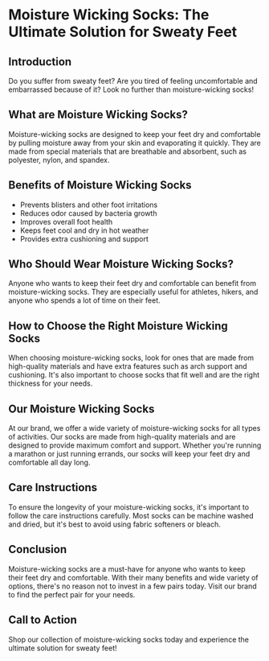 # Moisture Wicking Socks: The Ultimate Solution for Sweaty Feet

## Introduction
Do you suffer from sweaty feet? Are you tired of feeling uncomfortable and embarrassed because of it? Look no further than moisture-wicking socks! 

## What are Moisture Wicking Socks?
Moisture-wicking socks are designed to keep your feet dry and comfortable by pulling moisture away from your skin and evaporating it quickly. They are made from special materials that are breathable and absorbent, such as polyester, nylon, and spandex.

## Benefits of Moisture Wicking Socks
- Prevents blisters and other foot irritations
- Reduces odor caused by bacteria growth
- Improves overall foot health
- Keeps feet cool and dry in hot weather
- Provides extra cushioning and support

## Who Should Wear Moisture Wicking Socks?
Anyone who wants to keep their feet dry and comfortable can benefit from moisture-wicking socks. They are especially useful for athletes, hikers, and anyone who spends a lot of time on their feet.

## How to Choose the Right Moisture Wicking Socks
When choosing moisture-wicking socks, look for ones that are made from high-quality materials and have extra features such as arch support and cushioning. It's also important to choose socks that fit well and are the right thickness for your needs.

## Our Moisture Wicking Socks
At our brand, we offer a wide variety of moisture-wicking socks for all types of activities. Our socks are made from high-quality materials and are designed to provide maximum comfort and support. Whether you're running a marathon or just running errands, our socks will keep your feet dry and comfortable all day long.

## Care Instructions
To ensure the longevity of your moisture-wicking socks, it's important to follow the care instructions carefully. Most socks can be machine washed and dried, but it's best to avoid using fabric softeners or bleach.

## Conclusion
Moisture-wicking socks are a must-have for anyone who wants to keep their feet dry and comfortable. With their many benefits and wide variety of options, there's no reason not to invest in a few pairs today. Visit our brand to find the perfect pair for your needs. 

## Call to Action
Shop our collection of moisture-wicking socks today and experience the ultimate solution for sweaty feet!